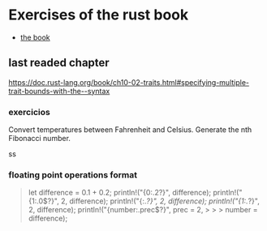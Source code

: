 # Exercises of the rust book
- [the book](https://doc.rust-lang.org/book/)


## last readed chapter
https://doc.rust-lang.org/book/ch10-02-traits.html#specifying-multiple-trait-bounds-with-the--syntax
### exercicios
Convert temperatures between Fahrenheit and Celsius.
Generate the nth Fibonacci number.

ss
### floating point operations format
> let difference = 0.1 + 0.2;
> println!("{0:.2?}", difference);
> println!("{1:.0$?}", 2, difference);
> println!("{:.*?}", 2, difference);
> println!("{1:.*?}", 2, difference);
> println!("{number:.prec$?}", prec = 2, > > > number = difference);